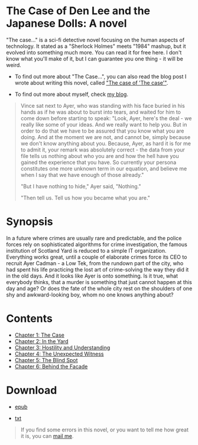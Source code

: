 The Case of Den Lee and the Japanese Dolls: A novel
===

"The case..." is a sci-fi detective novel focusing on the human aspects of technology. It stated as a "Sherlock Holmes" meets "1984" mashup, but it evolved into something much more. You can read it for free here. I don't know what you'll make of it, but I can guarantee you one thing - it will be weird.

* To find out more about "The Case...", you can also read the blog post I wrote about writing this novel, called ["The case of 'The case'"](/the-case-of-the-case).

* To find out more about myself, check [my blog](/).

> Vince sat next to Ayer, who was standing with his face buried in his hands as if he was about to burst into tears, and waited for him to come down before starting to speak: "Look, Ayer, here's the deal - we really like some of your ideas. And we really want to help you. But in order to do that we have to be assured that you know what you are doing. And at the moment we are not, and cannot be, simply because we don't know anything about you. Because, Ayer, as hard it is for me to admit it, your remark was absolutely correct - the data from your file tells us nothing about who you are and how the hell have you gained the experience that you have. So currently your persona constitutes one more unknown term in our equation, and believe me when I say that we have enough of those already."
>
> "But I have nothing to hide," Ayer said, "Nothing."
>
> "Then tell us. Tell us how you became what you are."

Synopsis
===

In a future where crimes are usually rare and predictable, and the police forces rely on sophisticated algorithms for crime investigation, the famous institution of Scotland Yard is reduced to a simple IT organization. Everything works great, until a couple of elaborate crimes force its CEO to recruit Ayer Cadman - a Low Tek, from the rundown part of the city, who had spent his life practicing the lost art of crime-solving the way they did it in the old days. And it looks like Ayer is onto something. Is it true, what everybody thinks, that a murder is something that just cannot happen at this day and age? Or does the fate of the whole city rest on the shoulders of one shy and awkward-looking boy, whom no one knows anything about?

Contents
===

* [Chapter 1: The Case](01.md)
* [Chapter 2: In the Yard](02.md)
* [Chapter 3: Hostility and Understanding](03.md)
* [Chapter 4: The Unexpected Witness](04.md)
* [Chapter 5: The Blind Spot](05.md)
* [Chapter 6: Behind the Facade](06.md)


Download
===

- [epub](the-case.epub)

- [txt](the-case.txt)

> If you find some errors in this novel, or you want to tell me how great it is, you can [mail me](mailto:marinovboris@gmail.com).

